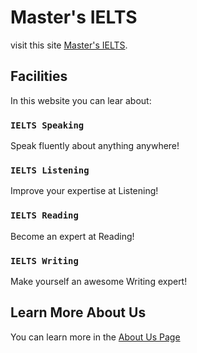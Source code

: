 # Master's IELTS

visit this site [Master's IELTS](https://educational-website-0d2d2e.netlify.app/home).

## Facilities

In this website you can lear about:

### `IELTS Speaking`

Speak fluently about anything anywhere!

### `IELTS Listening`

Improve your expertise at Listening!

### `IELTS Reading`

Become an expert at Reading!

### `IELTS Writing`

Make yourself an awesome Writing expert!

## Learn More About Us

You can learn more in the [About Us Page](https://educational-website-0d2d2e.netlify.app/about)